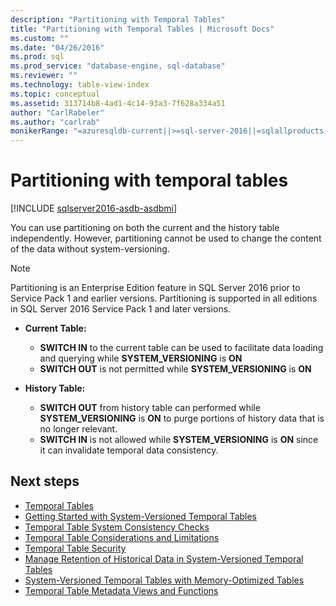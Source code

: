 ```yaml
---
description: "Partitioning with Temporal Tables"
title: "Partitioning with Temporal Tables | Microsoft Docs"
ms.custom: ""
ms.date: "04/26/2016"
ms.prod: sql
ms.prod_service: "database-engine, sql-database"
ms.reviewer: ""
ms.technology: table-view-index
ms.topic: conceptual
ms.assetid: 313714b8-4ad1-4c14-93a3-7f628a334a51
author: "CarlRabeler"
ms.author: "carlrab"
monikerRange: "=azuresqldb-current||>=sql-server-2016||=sqlallproducts-allversions||>=sql-server-linux-2017||=azuresqldb-mi-current"
---
```

# Partitioning with temporal tables


[!INCLUDE [sqlserver2016-asdb-asdbmi](../../includes/applies-to-version/sqlserver2016-asdb-asdbmi.md)]


You can use partitioning on both the current and the history table independently. However, partitioning cannot be used to change the content of the data without system-versioning.

> [!NOTE]
> Partitioning is an Enterprise Edition feature in SQL Server 2016 prior to Service Pack 1 and earlier versions. Partitioning is supported in all editions in SQL Server 2016 Service Pack 1 and later versions.

- **Current Table:**

  - **SWITCH IN** to the current table can be used to facilitate data loading and querying while **SYSTEM_VERSIONING** is **ON**
  - **SWITCH OUT** is not permitted while **SYSTEM_VERSIONING** is **ON**

- **History Table:**

  - **SWITCH OUT** from history table can performed while **SYSTEM_VERSIONING** is **ON** to purge portions of history data that is no longer relevant.
  - **SWITCH IN** is not allowed while **SYSTEM_VERSIONING** is **ON** since it can invalidate temporal data consistency.

## Next steps

- [Temporal Tables](../../relational-databases/tables/temporal-tables.md)
- [Getting Started with System-Versioned Temporal Tables](../../relational-databases/tables/getting-started-with-system-versioned-temporal-tables.md)
- [Temporal Table System Consistency Checks](../../relational-databases/tables/temporal-table-system-consistency-checks.md)
- [Temporal Table Considerations and Limitations](../../relational-databases/tables/temporal-table-considerations-and-limitations.md)
- [Temporal Table Security](../../relational-databases/tables/temporal-table-security.md)
- [Manage Retention of Historical Data in System-Versioned Temporal Tables](../../relational-databases/tables/manage-retention-of-historical-data-in-system-versioned-temporal-tables.md)
- [System-Versioned Temporal Tables with Memory-Optimized Tables](../../relational-databases/tables/system-versioned-temporal-tables-with-memory-optimized-tables.md)
- [Temporal Table Metadata Views and Functions](../../relational-databases/tables/temporal-table-metadata-views-and-functions.md)
